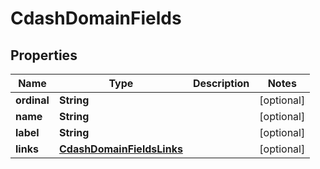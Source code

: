 

# CdashDomainFields


## Properties

| Name | Type | Description | Notes |
|------------ | ------------- | ------------- | -------------|
|**ordinal** | **String** |  |  [optional] |
|**name** | **String** |  |  [optional] |
|**label** | **String** |  |  [optional] |
|**links** | [**CdashDomainFieldsLinks**](CdashDomainFieldsLinks.md) |  |  [optional] |



